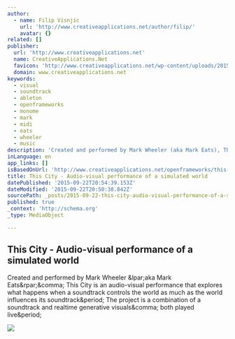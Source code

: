 ```yaml
---
author:
  - name: Filip Visnjic
    url: 'http://www.creativeapplications.net/author/filip/'
    avatar: {}
related: []
publisher:
  url: 'http://www.creativeapplications.net'
  name: CreativeApplications.Net
  favicon: 'http://www.creativeapplications.net/wp-content/uploads/2015/03/CAN_sitelogo-55171182v1_site_icon-256x256.png'
  domain: www.creativeapplications.net
keywords:
  - visual
  - soundtrack
  - ableton
  - openframeworks
  - monome
  - mark
  - midi
  - eats
  - wheeler
  - music
description: 'Created and performed by Mark Wheeler (aka Mark Eats), This City is an audio-visual performance that explores what happens when a soundtrack controls the world as much as the world influences its soundtrack. The project is a combination of a soundtrack and real­time generative visuals, both played live.'
inLanguage: en
app_links: []
isBasedOnUrl: 'http://www.creativeapplications.net/openframeworks/this-city-audio-visual-performance-of-a-simulated-world/'
title: This City - Audio-visual performance of a simulated world
datePublished: '2015-09-22T20:54:39.153Z'
dateModified: '2015-09-22T20:50:38.842Z'
sourcePath: _posts/2015-09-22-this-city-audio-visual-performance-of-a-simulated-world.md
published: true
_context: 'http://schema.org'
_type: MediaObject

---
```

<article style=""><h1>This City - Audio-visual performance of a simulated world</h1><p>Created and performed by Mark Wheeler &amp;lpar;aka Mark Eats&amp;rpar;&amp;comma; This City is an audio-visual performance that explores what happens when a soundtrack controls the world as much as the world influences its soundtrack&amp;period; The project is a combination of a soundtrack and real­time generative visuals&amp;comma; both played live&amp;period;</p><img src="http://www.creativeapplications.net/wp-content/uploads/2015/09/this-city-04.jpg" /></article>